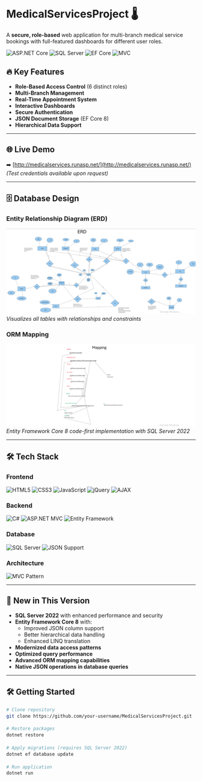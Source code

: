 # MedicalServicesProject 🌡️

A **secure, role-based** web application for multi-branch medical service bookings with full-featured dashboards for different user roles.

![ASP.NET Core](https://img.shields.io/badge/.NET-8-512BD4?logo=dotnet)
![SQL Server](https://img.shields.io/badge/SQL_Server-2022-CC2927?logo=microsoft-sql-server)
![EF Core](https://img.shields.io/badge/Entity_Framework-8-512BD4?logo=dotnet)
![MVC](https://img.shields.io/badge/Architecture-MVC-5C2D91?logo=aspnet)

## 🔥 Key Features

- **Role-Based Access Control** (6 distinct roles)
- **Multi-Branch Management**
- **Real-Time Appointment System**
- **Interactive Dashboards**
- **Secure Authentication**
- **JSON Document Storage** (EF Core 8)
- **Hierarchical Data Support**

---

## 🌐 Live Demo

➡️ [http://medicalservices.runasp.net/](http://medicalservices.runasp.net/)  
*(Test credentials available upon request)*

---

## 🗄 Database Design

### Entity Relationship Diagram (ERD)
![ERD Diagram](images/ERD.png)  
*Visualizes all tables with relationships and constraints*

### ORM Mapping
![Mapping Diagram](images/Mappingpng.png)  
*Entity Framework Core 8 code-first implementation with SQL Server 2022*

---

## 🛠 Tech Stack

### Frontend  
![HTML5](https://img.shields.io/badge/HTML5-E34F26?logo=html5&logoColor=white)
![CSS3](https://img.shields.io/badge/CSS3-1572B6?logo=css3&logoColor=white)
![JavaScript](https://img.shields.io/badge/JavaScript-F7DF1E?logo=javascript&logoColor=black)
![jQuery](https://img.shields.io/badge/jQuery-0769AD?logo=jquery&logoColor=white)
![AJAX](https://img.shields.io/badge/AJAX-Asynchronous-238636)

### Backend  
![C#](https://img.shields.io/badge/C%23-239120?logo=c-sharp&logoColor=white)
![ASP.NET MVC](https://img.shields.io/badge/ASP.NET_MVC-8-512BD4?logo=aspnet)
![Entity Framework](https://img.shields.io/badge/Entity_Framework_Core-8.0-512BD4?logo=dotnet)

### Database  
![SQL Server](https://img.shields.io/badge/Microsoft_SQL_Server-2022-CC2927?logo=microsoft-sql-server)
![JSON Support](https://img.shields.io/badge/JSON-Native_Support-000000?logo=json)

### Architecture  
![MVC Pattern](https://img.shields.io/badge/Pattern-MVC-5C2D91?logo=aspnet)

---

## 🚀 New in This Version

- **SQL Server 2022** with enhanced performance and security
- **Entity Framework Core 8** with:
  - Improved JSON column support
  - Better hierarchical data handling
  - Enhanced LINQ translation
- **Modernized data access patterns**
- **Optimized query performance**
- **Advanced ORM mapping capabilities**
- **Native JSON operations in database queries**

---

## 🛠 Getting Started

```bash
# Clone repository
git clone https://github.com/your-username/MedicalServicesProject.git

# Restore packages
dotnet restore

# Apply migrations (requires SQL Server 2022)
dotnet ef database update

# Run application
dotnet run

